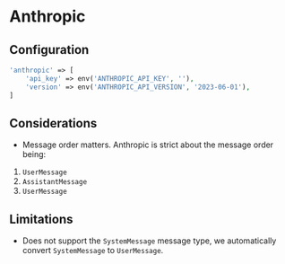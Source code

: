 # Anthropic
## Configuration

```php
'anthropic' => [
    'api_key' => env('ANTHROPIC_API_KEY', ''),
    'version' => env('ANTHROPIC_API_VERSION', '2023-06-01'),
]
```

## Considerations

- Message order matters. Anthropic is strict about the message order being:

1. `UserMessage`
2. `AssistantMessage`
3. `UserMessage`

## Limitations

- Does not support the `SystemMessage` message type, we automatically convert `SystemMessage` to `UserMessage`.
